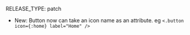 RELEASE_TYPE: patch

- New: Button now can take an icon name as an attribute. eg `<.button icon={:home} label="Home" />`
